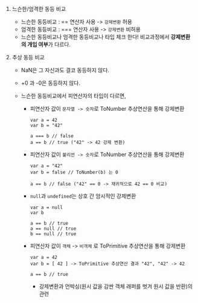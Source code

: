 1.  느슨한/엄격한 동등 비교

    -   느슨한 동등비교 : == 연산자 사용 -> `강제변환` 허용
    -   엄격한 동등비교 : === 연산자 사용 -> `강제변환` 비허용
    -   느슨한 동등비교나 엄격한 동등비교나 타입 체크 한다! 비교과정에서 **강제변환의 개입 여부**가 다르다.

2.  추상 동등 비교

    -   NaN은 그 자신과도 결코 동등하지 않다.
    -   +0 과 -0은 동등하지 않다.
    -   느슨한 동등비교에서 피연산자의 타입이 다르면,

        -   피연산자 값이 `문자열 -> 숫자`로 ToNumber 추상연산을 통해 강제변환

            ```
            var a = 42
            var b = "42"

            a === b // false
            a == b // true ("42" -> 42 강제 변환)
            ```

        -   피연산자 값이 `불리언 -> 숫자`로 ToNumber 추상연산을 통해 강제변환

            ```
            var a = "42"
            var b = false // ToNumber(b) 는 0

            a == b // false ("42" == 0 -> 재귀적으로 42 == 0 비교)
            ```

        -   `null`과 `undefined`는 상호 간 암시적인 강제변환

            ```
            var a = null
            var b

            a == b // true
            a == null // true
            b == null // true
            ```

        -   피연산자 값이 `객체` -> `비객체` 로 ToPrimitive 추상연산을 통해 강제변환

            ```
            var a = 42
            var b = [ 42 ] -> ToPrimitive 추상연산 결과 "42", "42" -> 42

            a == b // true
            ```

            -   강제변환과 언박싱(원시 값을 감싼 객체 래퍼를 벗겨 원시 값을 반환)의 관련
